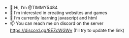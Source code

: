 - 👋 Hi, I’m @TIMMY5484
- 👀 I’m interested in creating websites and games
- 🌱 I’m currently learning javascript and html
- 📫 You can reach me on discord on the server https://discord.gg/8EZcWGWv (I'll try to update the link)

<!---
TIMMY5484/TIMMY5484 is a ✨ special ✨ repository because its `README.md` (this file) appears on your GitHub profile.
You can click the Preview link to take a look at your changes.
--->
